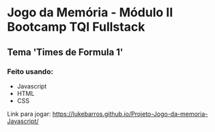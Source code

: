 # Jogo da Memória - Módulo II Bootcamp TQI Fullstack
## Tema 'Times de Formula 1'

### Feito usando:
- Javascript
- HTML
- CSS

Link para jogar: https://lukebarros.github.io/Projeto-Jogo-da-memoria-Javascript/